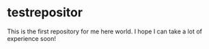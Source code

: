 # testrepositor
This is the first repository for me here world. I hope I can take a lot of experience soon!
